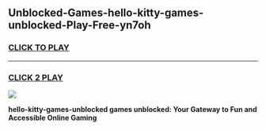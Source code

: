 
## Unblocked-Games-hello-kitty-games-unblocked-Play-Free-yn7oh
<h3>
<a href="https://premium76.site?title=hello-kitty-games-unblocked&ref=09A">CLICK TO PLAY</a></h3>
<hr>

<h3>
<a href="https://premium76.site?title=hello-kitty-games-unblocked&ref=09A">CLICK 2 PLAY</a>
  
</h3>

<a href="https://premium76.site?title=hello-kitty-games-unblocked&ref=09A"><img src="https://clearcache.store/games.png"></a>


**hello-kitty-games-unblocked games unblocked: Your Gateway to Fun and Accessible Online Gaming**
